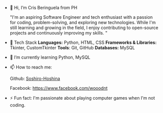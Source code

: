 - 👋 Hi, I’m Cris Beringuela from PH
  
   "I'm an aspiring Software Engineer and tech enthusiast with a passion for coding, problem-solving, and exploring new technologies. While I'm still learning and growing in the field, I enjoy contributing to open-source projects and continuously improving my skills. " 
- 🔧 Tech Stack
  **Languages:** Python, HTML, CSS
  **Frameworks & Libraries:** Tkinter, CustomTkinter
  **Tools**: Git, GitHub
  **Databases:** MySQL
- 🌱 I’m currently learning Python, MySQL
- 📫 How to reach me:
  
    Github: [Soshiro-Hoshina](https://github.com/Soshiro-Hoshina)

    Facebook: https://www.facebook.com/wooodnt
- ⚡ Fun fact:
 I'm passionate about playing computer games when I'm not coding.


<!---
Soshiro-Hoshina/Soshiro-Hoshina is a ✨ special ✨ repository because its `README.md` (this file) appears on your GitHub profile.
You can click the Preview link to take a look at your changes.
--->
